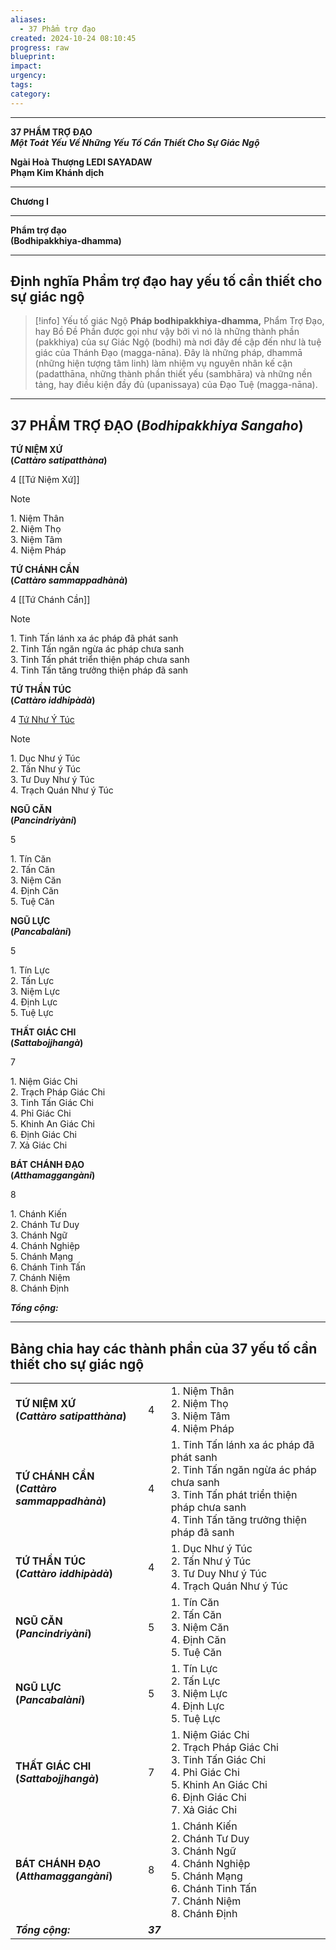 ```yaml
---
aliases:
  - 37 Phẩm trợ đạo
created: 2024-10-24 08:10:45
progress: raw
blueprint: 
impact: 
urgency: 
tags: 
category:
---
```


* * *

**37 PHẨM TRỢ ĐẠO  
_Một Toát Yếu Về Những Yếu Tố Cần Thiết Cho Sự Giác Ngộ_**

**Ngài Hoà Thượng LEDI SAYADAW  
Phạm Kim Khánh dịch**

* * *

**Chương I**

***

**Phẩm trợ đạo**  
**(Bodhipakkhiya-dhamma)**

***


## Định nghĩa Phẩm trợ đạo hay yếu tố cần thiết cho sự giác ngộ

> [!info] Yếu tố giác Ngộ
> **Pháp bodhipakkhiya-dhamma,** 
> Phẩm Trợ Ðạo, hay Bồ Ðề Phần được gọi như vậy bởi vì nó là những thành phần (pakkhiya) của sự Giác Ngộ (bodhi) mà nơi đây đề cập đến như là tuệ giác của Thánh Ðạo (magga-nāna). 
> Ðây là những pháp, dhammā (những hiện tượng tâm linh) làm nhiệm vụ nguyên nhân kế cận (padatthāna, những thành phần thiết yếu (sambhāra) và những nền tảng, hay điều kiện đầy đủ (upanissaya) của Ðạo Tuệ (magga-nāna).

---
## **37 PHẨM TRỢ ĐẠO (_Bodhipakkhiya Sangaho_)**

**TỨ NIỆM XỨ  
(_Cattàro satipatthàna_)**

4 [[Tứ Niệm Xứ]]

> [!NOTE]
> 1\. Niệm Thân  
> 2\. Niệm Thọ  
> 3\. Niệm Tâm  
> 4\. Niệm Pháp

**TỨ CHÁNH CẦN  
(_Cattàro sammappadhànà_)**

4 [[Tứ Chánh Cần]]

> [!NOTE]
> 1\. Tinh Tấn lánh xa ác pháp đã phát sanh  
> 2\. Tinh Tấn ngăn ngừa ác pháp chưa sanh  
> 3\. Tinh Tấn phát triển thiện pháp chưa sanh  
> 4\. Tinh Tấn tăng trưởng thiện pháp đã sanh

**TỨ THẦN TÚC  
(_Cattàro iddhipàdà_)**

4 [Tứ Như Ý Túc](../../8.%20Storage/Vault/Tứ%20Như%20Ý%20Túc.md)

> [!NOTE]
> 1\. Dục Như ý Túc  
> 2\. Tấn Như ý Túc  
> 3\. Tư Duy Như ý Túc  
> 4\. Trạch Quán Như ý Túc

**NGŨ CĂN  
(_Pancindriyàni_)**

5

1\. Tín Căn  
2\. Tấn Căn  
3\. Niệm Căn  
4\. Ðịnh Căn  
5\. Tuệ Căn

**NGŨ LỰC  
(_Pancabalàni_)**

5

1\. Tín Lực  
2\. Tấn Lực  
3\. Niệm Lực  
4\. Ðịnh Lực  
5\. Tuệ Lực

**THẤT GIÁC CHI  
(_Sattabojjhangà_)**

7

1\. Niệm Giác Chi  
2\. Trạch Pháp Giác Chi  
3\. Tinh Tấn Giác Chi  
4\. Phỉ Giác Chi  
5\. Khinh An Giác Chi  
6\. Ðịnh Giác Chi  
7\. Xả Giác Chi

**BÁT CHÁNH ĐẠO  
(_Atthamaggangàni_)**

8

1\. Chánh Kiến  
2\. Chánh Tư Duy  
3\. Chánh Ngữ  
4\. Chánh Nghiệp  
5\. Chánh Mạng  
6\. Chánh Tinh Tấn  
7\. Chánh Niệm  
8\. Chánh Ðịnh

_**Tổng cộng:**_

---
## Bảng chia hay các thành phần của 37 yếu tố cần thiết cho sự giác ngộ

|                                                 |          |                                                                                                                                                                                        |
| ----------------------------------------------- | -------- | -------------------------------------------------------------------------------------------------------------------------------------------------------------------------------------- |
| **TỨ NIỆM XỨ  <br>(_Cattàro satipatthàna_)**    | 4        | 1. Niệm Thân  <br>2. Niệm Thọ  <br>3. Niệm Tâm  <br>4. Niệm Pháp                                                                                                                       |
| **TỨ CHÁNH CẦN  <br>(_Cattàro sammappadhànà_)** | 4        | 1. Tinh Tấn lánh xa ác pháp đã phát sanh  <br>2. Tinh Tấn ngăn ngừa ác pháp chưa sanh  <br>3. Tinh Tấn phát triển thiện pháp chưa sanh  <br>4. Tinh Tấn tăng trưởng thiện pháp đã sanh |
| **TỨ THẦN TÚC  <br>(_Cattàro iddhipàdà_)**      | 4        | 1. Dục Như ý Túc  <br>2. Tấn Như ý Túc  <br>3. Tư Duy Như ý Túc  <br>4. Trạch Quán Như ý Túc                                                                                           |
| **NGŨ CĂN  <br>(_Pancindriyàni_)**              | 5        | 1. Tín Căn  <br>2. Tấn Căn  <br>3. Niệm Căn  <br>4. Ðịnh Căn  <br>5. Tuệ Căn                                                                                                           |
| **NGŨ LỰC  <br>(_Pancabalàni_)**                | 5        | 1. Tín Lực  <br>2. Tấn Lực  <br>3. Niệm Lực  <br>4. Ðịnh Lực  <br>5. Tuệ Lực                                                                                                           |
| **THẤT GIÁC CHI  <br>(_Sattabojjhangà_)**       | 7        | 1. Niệm Giác Chi  <br>2. Trạch Pháp Giác Chi  <br>3. Tinh Tấn Giác Chi  <br>4. Phỉ Giác Chi  <br>5. Khinh An Giác Chi  <br>6. Ðịnh Giác Chi  <br>7. Xả Giác Chi                        |
| **BÁT CHÁNH ĐẠO  <br>(_Atthamaggangàni_)**      | 8        | 1. Chánh Kiến  <br>2. Chánh Tư Duy  <br>3. Chánh Ngữ  <br>4. Chánh Nghiệp  <br>5. Chánh Mạng  <br>6. Chánh Tinh Tấn  <br>7. Chánh Niệm  <br>8. Chánh Ðịnh                              |
| _**Tổng cộng:**_                                | _**37**_ |                                                                                                                                                                                        |

